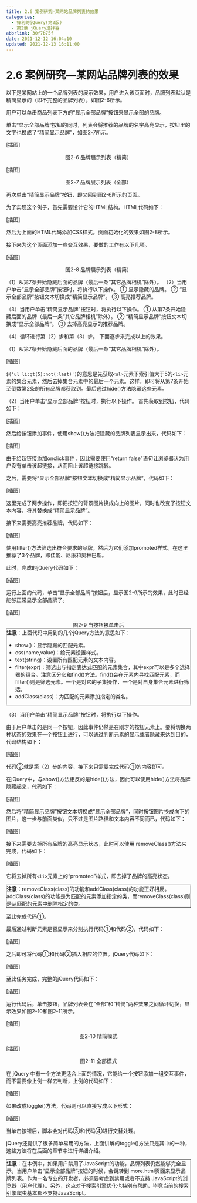 ```yaml
---
title: 2.6 案例研究—某网站品牌列表的效果
categories:
  - 锋利的jQuery(第2版)
  - 第2章 jQuery选择器
abbrlink: 30f7b75f
date: 2021-12-12 16:04:10
updated: 2021-12-13 16:11:00
---
```

# 2.6 案例研究—某网站品牌列表的效果
以下是某网站上的一个品牌列表的展示效果，用户进入该页面时，品牌列表默认是精简显示的（即不完整的品牌列表），如图2-6所示。

用户可以单击商品列表下方的“显示全部品牌”按钮来显示全部的品牌。

单击“显示全部品牌”按钮的同时，列表会将推荐的品牌的名字高亮显示，按钮里的文字也换成了“精简显示品牌”，如图2-7所示。

[插图]

<center>图2-6 品牌展示列表（精简）</center>


[插图]

<center>图2-7 品牌展示列表（全部）</center>

再次单击“精简显示品牌”按钮，即又回到图2-6所示的页面。

为了实现这个例子，首先需要设计它的HTML结构。HTML代码如下：

[插图]

然后为上面的HTML代码添加CSS样式。页面初始化的效果如图2-8所示。

接下来为这个页面添加一些交互效果，要做的工作有以下几项。

[插图]

<center>图2-8 品牌展示列表（精简）</center>

（1）从第7条开始隐藏后面的品牌（最后一条“其它品牌相机”除外）。
（2）当用户单击“显示全部品牌”按钮时，将执行以下操作。
① 显示隐藏的品牌。
② “显示全部品牌”按钮文本切换成“精简显示品牌”。
③ 高亮推荐品牌。

（3）当用户单击“精简显示品牌”按钮时，将执行以下操作。
① 从第7条开始隐藏后面的品牌（最后一条“其它品牌相机”除外）。
② “精简显示品牌”按钮文本切换成“显示全部品牌”。
③ 去掉高亮显示的推荐品牌。

（4）循环进行第（2）步和第（3）步。
下面逐步来完成以上的效果。

（1）从第7条开始隐藏后面的品牌（最后一条“其它品牌相机”除外）。

[插图]

`$('ul li:gt(5):not(:last)')`的意思是先获取`<ul>`元素下索引值大于5的`<li>`元素的集合元素，然后去掉集合元素中的最后一个元素。这样，即可将从第7条开始至倒数第2条的所有品牌都获取到。最后通过hide()方法隐藏这些元素。

（2）当用户单击“显示全部品牌”按钮时，执行以下操作。
首先获取到按钮，代码如下：

[插图]

然后给按钮添加事件，使用show()方法把隐藏的品牌列表显示出来，代码如下：

[插图]

由于给超链接添加onclick事件，因此需要使用“return false”语句让浏览器认为用户没有单击该超链接，从而阻止该超链接跳转。

之后，需要将“显示全部品牌”按钮文本切换成“精简显示品牌”，代码如下：

[插图]

这里完成了两步操作，即把按钮的背景图片换成向上的图片，同时也改变了按钮文本内容，将其替换成“精简显示品牌”。

接下来需要高亮推荐品牌，代码如下：

[插图]

使用filter()方法筛选出符合要求的品牌，然后为它们添加promoted样式。在这里推荐了3个品牌，即佳能、尼康和奥林巴斯。

此时，完成的jQuery代码如下：

[插图]

运行上面的代码，单击“显示全部品牌”按钮后，显示图2-9所示的效果，此时已经能够正常显示全部品牌了。

[插图]

<center>图2-9 当按钮被单击后</center>

<div style="border:1px solid;"><strong>注意</strong>：上面代码中用到的几个jQuery方法的意思如下：

- show()：显示隐藏的匹配元素。
- css(name,value)：给元素设置样式。
- text(string)：设置所有匹配元素的文本内容。
- filter(expr)：筛选出与指定表达式匹配的元素集合，其中expr可以是多个选择器的组合。注意区分它和find()方法。find()会在元素内寻找匹配元素，而filter()则是筛选元素。一个是对它的子集操作，一个是对自身集合元素进行筛选。
- addClass(class)：为匹配的元素添加指定的类名。
</div>

（3）当用户单击“精简显示品牌”按钮时，将执行以下操作。

由于用户单击的是同一个按钮，因此事件仍然是在刚才的按钮元素上。要将切换两种状态的效果在一个按钮上进行，可以通过判断元素的显示或者隐藏来达到目的，代码结构如下：

[插图]

代码②就是第（2）步的内容，接下来只需要完成代码①的内容即可。

在jQuery中，与show()方法相反的是hide()方法，因此可以使用hide()方法将品牌隐藏起来，代码如下：

[插图]

然后将“精简显示品牌”按钮文本切换成“显示全部品牌”，同时按钮图片换成向下的图片，这一步与前面类似，只不过是图片路径和文本内容不同而已，代码如下：

[插图]

接下来需要去掉所有品牌的高亮显示状态，此时可以使用 removeClass()方法来完成，代码如下：

[插图]

它将去掉所有`<li>`元素上的“promoted”样式，即去掉了品牌的高亮状态。

<div style="border:1px solid;"><strong>注意</strong>：removeClass(class)的功能和addClass(class)的功能正好相反。addClass(class)的功能是为匹配的元素添加指定的类，而removeClass(class)则是从匹配的元素中删除指定的类。</div>

至此完成代码①。

最后通过判断元素是否显示来分别执行代码①和代码②，代码如下：

[插图]

之后即可将代码①和代码②插入相应的位置。jQuery代码如下：

[插图]

至此任务完成，完整的jQuery代码如下：

[插图]

运行代码后，单击按钮，品牌列表会在“全部”和“精简”两种效果之间循环切换，显示效果如图2-10和图2-11所示。

[插图]

<center>图2-10 精简模式</center>


[插图]

<center>图2-11 全部模式</center>

在 jQuery 中有一个方法更适合上面的情况，它能给一个按钮添加一组交互事件，而不需要像上例一样去判断，上例的代码如下：

[插图]

如果改成toggle()方法，代码则可以直接写成以下形式：

[插图]

当单击按钮后，脚本会对代码③和代码④进行交替处理。

jQuery还提供了很多简单易用的方法，上面讲解的toggle()方法只是其中的一种，这些方法将在后面的章节中进行详细介绍。

<div style="border:1px solid;"><strong>注意</strong>：在本例中，如果用户禁用了JavaScript的功能，品牌列表仍然能够完全显示，当用户单击“显示全部品牌”按钮的时候，会跳转到 more.html页面来显示品牌列表。作为一名专业的开发者，必须要考虑到禁用或者不支持 JavaScript的浏览器（用户代理）。另外，这点对于搜索引擎优化也特别有帮助，毕竟当前的搜索引擎爬虫基本都不支持JavaScript。</div>
